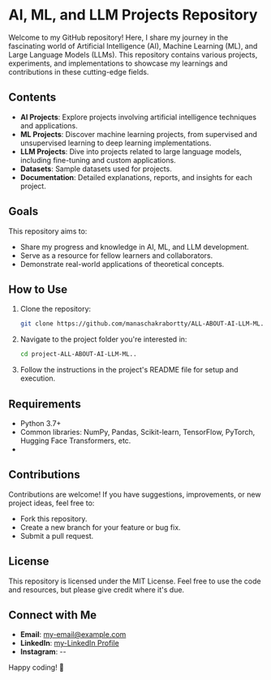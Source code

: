 # AI, ML, and LLM Projects Repository

Welcome to my GitHub repository! Here, I share my journey in the fascinating world of Artificial Intelligence (AI), Machine Learning (ML), and Large Language Models (LLMs). 
This repository contains various projects, experiments, and implementations to showcase my learnings and contributions in these cutting-edge fields.

## Contents

- **AI Projects**: Explore projects involving artificial intelligence techniques and applications.
- **ML Projects**: Discover machine learning projects, from supervised and unsupervised learning to deep learning implementations.
- **LLM Projects**: Dive into projects related to large language models, including fine-tuning and custom applications.
- **Datasets**: Sample datasets used for projects.
- **Documentation**: Detailed explanations, reports, and insights for each project.

## Goals

This repository aims to:

- Share my progress and knowledge in AI, ML, and LLM development.
- Serve as a resource for fellow learners and collaborators.
- Demonstrate real-world applications of theoretical concepts.

## How to Use

1. Clone the repository:
   ```bash
   git clone https://github.com/manaschakrabortty/ALL-ABOUT-AI-LLM-ML..
   ```
2. Navigate to the project folder you're interested in:
   ```bash
   cd project-ALL-ABOUT-AI-LLM-ML..
   ```
3. Follow the instructions in the project's README file for setup and execution.

## Requirements

- Python 3.7+
- Common libraries: NumPy, Pandas, Scikit-learn, TensorFlow, PyTorch, Hugging Face Transformers, etc.
- 

## Contributions

Contributions are welcome! If you have suggestions, improvements, or new project ideas, feel free to:

- Fork this repository.
- Create a new branch for your feature or bug fix.
- Submit a pull request.

## License

This repository is licensed under the MIT License. Feel free to use the code and resources, but please give credit where it's due.

## Connect with Me

- **Email**: [my-email@example.com](mailto:manaschakrabortty34@gmail.com)
- **LinkedIn**: [my-LinkedIn Profile](https://www.linkedin.com/in/manas-chakrabortty-75b192222/)
- **Instagram**: --

Happy coding! 🚀
